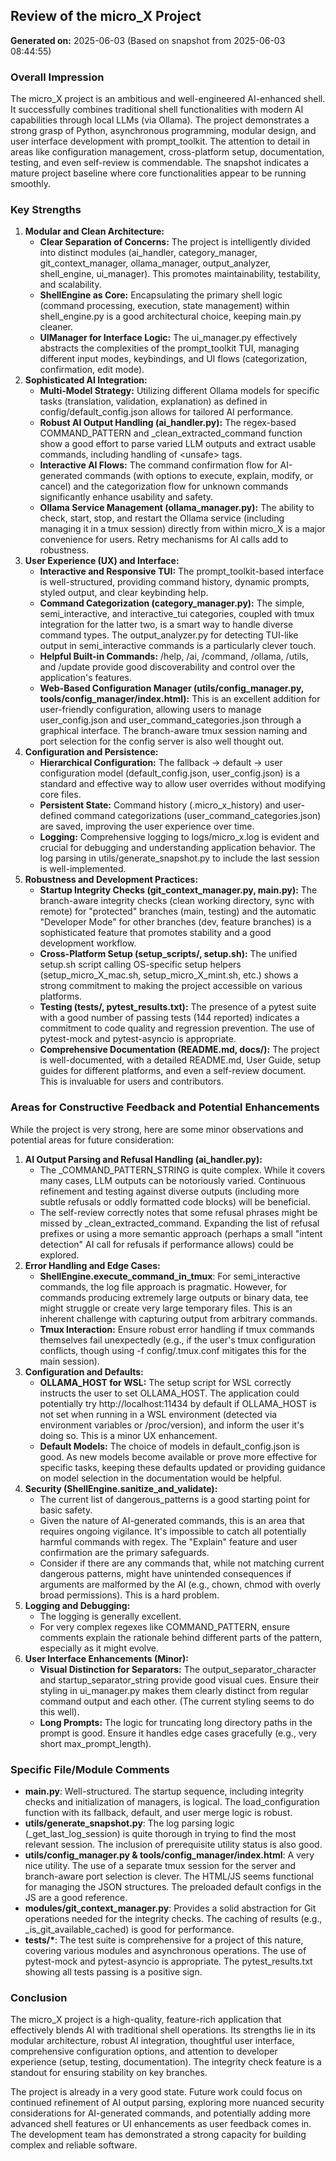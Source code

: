 ## **Review of the micro\_X Project**

**Generated on:** 2025-06-03 (Based on snapshot from 2025-06-03 08:44:55)

### **Overall Impression**

The micro\_X project is an ambitious and well-engineered AI-enhanced shell. It successfully combines traditional shell functionalities with modern AI capabilities through local LLMs (via Ollama). The project demonstrates a strong grasp of Python, asynchronous programming, modular design, and user interface development with prompt\_toolkit. The attention to detail in areas like configuration management, cross-platform setup, documentation, testing, and even self-review is commendable. The snapshot indicates a mature project baseline where core functionalities appear to be running smoothly.

### **Key Strengths**

1. **Modular and Clean Architecture:**  
   * **Clear Separation of Concerns:** The project is intelligently divided into distinct modules (ai\_handler, category\_manager, git\_context\_manager, ollama\_manager, output\_analyzer, shell\_engine, ui\_manager). This promotes maintainability, testability, and scalability.  
   * **ShellEngine as Core:** Encapsulating the primary shell logic (command processing, execution, state management) within shell\_engine.py is a good architectural choice, keeping main.py cleaner.  
   * **UIManager for Interface Logic:** The ui\_manager.py effectively abstracts the complexities of the prompt\_toolkit TUI, managing different input modes, keybindings, and UI flows (categorization, confirmation, edit mode).  
2. **Sophisticated AI Integration:**  
   * **Multi-Model Strategy:** Utilizing different Ollama models for specific tasks (translation, validation, explanation) as defined in config/default\_config.json allows for tailored AI performance.  
   * **Robust AI Output Handling (ai\_handler.py):** The regex-based COMMAND\_PATTERN and \_clean\_extracted\_command function show a good effort to parse varied LLM outputs and extract usable commands, including handling of \<unsafe\> tags.  
   * **Interactive AI Flows:** The command confirmation flow for AI-generated commands (with options to execute, explain, modify, or cancel) and the categorization flow for unknown commands significantly enhance usability and safety.  
   * **Ollama Service Management (ollama\_manager.py):** The ability to check, start, stop, and restart the Ollama service (including managing it in a tmux session) directly from within micro\_X is a major convenience for users. Retry mechanisms for AI calls add to robustness.  
3. **User Experience (UX) and Interface:**  
   * **Interactive and Responsive TUI:** The prompt\_toolkit-based interface is well-structured, providing command history, dynamic prompts, styled output, and clear keybinding help.  
   * **Command Categorization (category\_manager.py):** The simple, semi\_interactive, and interactive\_tui categories, coupled with tmux integration for the latter two, is a smart way to handle diverse command types. The output\_analyzer.py for detecting TUI-like output in semi\_interactive commands is a particularly clever touch.  
   * **Helpful Built-in Commands:** /help, /ai, /command, /ollama, /utils, and /update provide good discoverability and control over the application's features.  
   * **Web-Based Configuration Manager (utils/config\_manager.py, tools/config\_manager/index.html):** This is an excellent addition for user-friendly configuration, allowing users to manage user\_config.json and user\_command\_categories.json through a graphical interface. The branch-aware tmux session naming and port selection for the config server is also well thought out.  
4. **Configuration and Persistence:**  
   * **Hierarchical Configuration:** The fallback \-\> default \-\> user configuration model (default\_config.json, user\_config.json) is a standard and effective way to allow user overrides without modifying core files.  
   * **Persistent State:** Command history (.micro\_x\_history) and user-defined command categorizations (user\_command\_categories.json) are saved, improving the user experience over time.  
   * **Logging:** Comprehensive logging to logs/micro\_x.log is evident and crucial for debugging and understanding application behavior. The log parsing in utils/generate\_snapshot.py to include the last session is well-implemented.  
5. **Robustness and Development Practices:**  
   * **Startup Integrity Checks (git\_context\_manager.py, main.py):** The branch-aware integrity checks (clean working directory, sync with remote) for "protected" branches (main, testing) and the automatic "Developer Mode" for other branches (dev, feature branches) is a sophisticated feature that promotes stability and a good development workflow.  
   * **Cross-Platform Setup (setup\_scripts/, setup.sh):** The unified setup.sh script calling OS-specific setup helpers (setup\_micro\_X\_mac.sh, setup\_micro\_X\_mint.sh, etc.) shows a strong commitment to making the project accessible on various platforms.  
   * **Testing (tests/, pytest\_results.txt):** The presence of a pytest suite with a good number of passing tests (144 reported) indicates a commitment to code quality and regression prevention. The use of pytest-mock and pytest-asyncio is appropriate.  
   * **Comprehensive Documentation (README.md, docs/):** The project is well-documented, with a detailed README.md, User Guide, setup guides for different platforms, and even a self-review document. This is invaluable for users and contributors.

### **Areas for Constructive Feedback and Potential Enhancements**

While the project is very strong, here are some minor observations and potential areas for future consideration:

1. **AI Output Parsing and Refusal Handling (ai\_handler.py):**  
   * The \_COMMAND\_PATTERN\_STRING is quite complex. While it covers many cases, LLM outputs can be notoriously varied. Continuous refinement and testing against diverse outputs (including more subtle refusals or oddly formatted code blocks) will be beneficial.  
   * The self-review correctly notes that some refusal phrases might be missed by \_clean\_extracted\_command. Expanding the list of refusal prefixes or using a more semantic approach (perhaps a small "intent detection" AI call for refusals if performance allows) could be explored.  
2. **Error Handling and Edge Cases:**  
   * **ShellEngine.execute\_command\_in\_tmux**: For semi\_interactive commands, the log file approach is pragmatic. However, for commands producing extremely large outputs or binary data, tee might struggle or create very large temporary files. This is an inherent challenge with capturing output from arbitrary commands.  
   * **Tmux Interaction:** Ensure robust error handling if tmux commands themselves fail unexpectedly (e.g., if the user's tmux configuration conflicts, though using \-f config/.tmux.conf mitigates this for the main session).  
3. **Configuration and Defaults:**  
   * **OLLAMA\_HOST for WSL:** The setup script for WSL correctly instructs the user to set OLLAMA\_HOST. The application could potentially try http://localhost:11434 by default if OLLAMA\_HOST is not set when running in a WSL environment (detected via environment variables or /proc/version), and inform the user it's doing so. This is a minor UX enhancement.  
   * **Default Models:** The choice of models in default\_config.json is good. As new models become available or prove more effective for specific tasks, keeping these defaults updated or providing guidance on model selection in the documentation would be helpful.  
4. **Security (ShellEngine.sanitize\_and\_validate):**  
   * The current list of dangerous\_patterns is a good starting point for basic safety.  
   * Given the nature of AI-generated commands, this is an area that requires ongoing vigilance. It's impossible to catch all potentially harmful commands with regex. The "Explain" feature and user confirmation are the primary safeguards.  
   * Consider if there are any commands that, while not matching current dangerous patterns, might have unintended consequences if arguments are malformed by the AI (e.g., chown, chmod with overly broad permissions). This is a hard problem.  
5. **Logging and Debugging:**  
   * The logging is generally excellent.  
   * For very complex regexes like COMMAND\_PATTERN, ensure comments explain the rationale behind different parts of the pattern, especially as it might evolve.  
6. **User Interface Enhancements (Minor):**  
   * **Visual Distinction for Separators:** The output\_separator\_character and startup\_separator\_string provide good visual cues. Ensure their styling in ui\_manager.py makes them clearly distinct from regular command output and each other. (The current styling seems to do this well).  
   * **Long Prompts:** The logic for truncating long directory paths in the prompt is good. Ensure it handles edge cases gracefully (e.g., very short max\_prompt\_length).

### **Specific File/Module Comments**

* **main.py**: Well-structured. The startup sequence, including integrity checks and initialization of managers, is logical. The load\_configuration function with its fallback, default, and user merge logic is robust.  
* **utils/generate\_snapshot.py**: The log parsing logic (\_get\_last\_log\_session) is quite thorough in trying to find the most relevant session. The inclusion of prerequisite utility status is also good.  
* **utils/config\_manager.py & tools/config\_manager/index.html**: A very nice utility. The use of a separate tmux session for the server and branch-aware port selection is clever. The HTML/JS seems functional for managing the JSON structures. The preloaded default configs in the JS are a good reference.  
* **modules/git\_context\_manager.py**: Provides a solid abstraction for Git operations needed for the integrity checks. The caching of results (e.g., \_is\_git\_available\_cached) is good for performance.  
* **tests/\***: The test suite is comprehensive for a project of this nature, covering various modules and asynchronous operations. The use of pytest-mock and pytest-asyncio is appropriate. The pytest\_results.txt showing all tests passing is a positive sign.

### **Conclusion**

The micro\_X project is a high-quality, feature-rich application that effectively blends AI with traditional shell operations. Its strengths lie in its modular architecture, robust AI integration, thoughtful user interface, comprehensive configuration options, and attention to developer experience (setup, testing, documentation). The integrity check feature is a standout for ensuring stability on key branches.

The project is already in a very good state. Future work could focus on continued refinement of AI output parsing, exploring more nuanced security considerations for AI-generated commands, and potentially adding more advanced shell features or UI enhancements as user feedback comes in. The development team has demonstrated a strong capacity for building complex and reliable software.